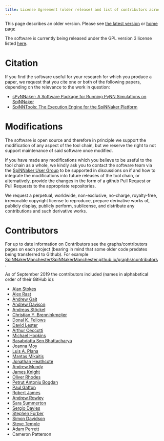 ```yaml
---
title: License Agreement (older release) and list of contributors across all repositories
---
```

This page describes an older version. 
Please see [the latest version](/latest/LicenseAgreement.html) or [home page](/) 

The software is currently being released under the GPL version 3 license listed [here](http://www.gnu.org/copyleft/gpl.html).

# Citation

If you find the software useful for your research for which you produce a paper, we request that you cite one or both of the following papers, depending on the relevance to the work in question:
 - [sPyNNaker: A Software Package for Running PyNN Simulations on SpiNNaker](https://www.frontiersin.org/articles/10.3389/fnins.2018.00816/full)
 - [SpiNNTools: The Execution Engine for the SpiNNaker Platform](https://www.frontiersin.org/articles/10.3389/fnins.2019.00231/full)

# Modifications

The software is open source and therefore in principle we support the modification of any aspect of the tool chain, but we reserve the right to not support maintenance of said software once modified.

If you have made any modifications which you believe to be useful to the tool chain as a whole, we kindly ask you to contact the software team via the [SpiNNaker User Group](https://groups.google.com/forum/#!forum/spinnakerusers) to be supported in discussions on if and how to integrate the modifications into future releases of the tool chain, or alternatively, provide the changes in the form of a github Pull Request or Pull Requests to the appropriate repositories.

We request a perpetual, worldwide, non-exclusive, no-charge, royalty-free, irrevocable copyright license to reproduce, prepare derivative works of, publicly display, publicly perform, sublicense, and distribute any contributions and such derivative works.

# Contributors

For up to date information on Contributors see the graphs/contributors pages on each project (bearing in mind that some older code predates being transferred to Github). For example [SpiNNakerManchester/SpiNNakerManchester.github.io/graphs/contributors](https://github.com/SpiNNakerManchester/SpiNNakerManchester.github.io/graphs/contributors).

As of September 2019 the contributors included (names in alphabetical order of their GitHub id):

* [Alan Stokes](https://github.com/alan-stokes)
* [Alex Rast](https://github.com/AlexRast)
* [Andrew Gait](https://github.com/andrewgait)
* [Andrew Davison](https://github.com/apdavison)
* [Andreas Stöckel](https://github.com/astoeckel)
* [Christian Y. Brenninkmeijer](https://github.com/Christian-B)
* [Donal K. Fellows](https://github.com/dkfellows)
* [David Lester](https://github.com/dr-david-lester)
* [Arthur Ceccotti](https://github.com/gmtuca)
* [Michael Hopkins](https://github.com/hopper333)
* [Basabdatta Sen Bhattacharya](https://github.com/iambasab)
* [Joanna Moy](https://github.com/joannavioletmoy)
* [Luis A. Plana](https://github.com/lplana)
* [Mantas Mikaitis](https://github.com/mmikaitis)
* [Jonathan Heathcote](https://github.com/mossblaser)
* [Andrew Mundy](https://github.com/mundya)
* [James Knight](https://github.com/neworderofjamie)
* [Oliver Rhodes](https://github.com/oliverrhodes)
* [Petrut Antoniu Bogdan](https://github.com/pabogdan)
* [Paul Gafton](https://github.com/Paul92)
* [Robert James](https://github.com/rjames91)
* [Andrew Rowley](https://github.com/rowleya)
* [Sara Summerton](https://github.com/sara-es)
* [Sergio Davies](https://github.com/sergiodavies)
* [Stephen Furber](https://github.com/sfurber)
* [Simon Davidson](https://github.com/SimonDavidson)
* [Steve Temple](https://github.com/Steve-Temple)
* [Adam Perrett](https://github.com/such-a-git)
* Cameron Patterson
